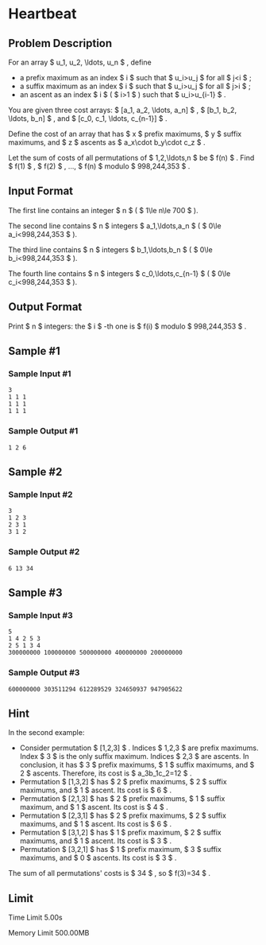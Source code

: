 # Heartbeat

## Problem Description

For an array $ u_1, u_2, \ldots, u_n $ , define

- a prefix maximum as an index $ i $ such that $ u_i>u_j $ for all $ j<i $ ;
- a suffix maximum as an index $ i $ such that $ u_i>u_j $ for all $ j>i $ ;
- an ascent as an index $ i $ ( $ i>1 $ ) such that $ u_i>u_{i-1} $ .

You are given three cost arrays: $ [a_1, a_2, \ldots, a_n] $ , $ [b_1, b_2, \ldots, b_n] $ , and $ [c_0, c_1, \ldots, c_{n-1}] $ .

Define the cost of an array that has $ x $ prefix maximums, $ y $ suffix maximums, and $ z $ ascents as $ a_x\cdot b_y\cdot c_z $ .

Let the sum of costs of all permutations of $ 1,2,\ldots,n $ be $ f(n) $ . Find $ f(1) $ , $ f(2) $ , ..., $ f(n) $ modulo $ 998\,244\,353 $ .

## Input Format

The first line contains an integer $ n $ ( $ 1\le n\le 700 $ ).

The second line contains $ n $ integers $ a_1,\ldots,a_n $ ( $ 0\le a_i<998\,244\,353 $ ).

The third line contains $ n $ integers $ b_1,\ldots,b_n $ ( $ 0\le b_i<998\,244\,353 $ ).

The fourth line contains $ n $ integers $ c_0,\ldots,c_{n-1} $ ( $ 0\le c_i<998\,244\,353 $ ).

## Output Format

Print $ n $ integers: the $ i $ -th one is $ f(i) $ modulo $ 998\,244\,353 $ .

## Sample #1

### Sample Input #1

```
3
1 1 1
1 1 1
1 1 1
```

### Sample Output #1

```
1 2 6
```

## Sample #2

### Sample Input #2

```
3
1 2 3
2 3 1
3 1 2
```

### Sample Output #2

```
6 13 34
```

## Sample #3

### Sample Input #3

```
5
1 4 2 5 3
2 5 1 3 4
300000000 100000000 500000000 400000000 200000000
```

### Sample Output #3

```
600000000 303511294 612289529 324650937 947905622
```

## Hint

In the second example:

- Consider permutation $ [1,2,3] $ . Indices $ 1,2,3 $ are prefix maximums. Index $ 3 $ is the only suffix maximum. Indices $ 2,3 $ are ascents. In conclusion, it has $ 3 $ prefix maximums, $ 1 $ suffix maximums, and $ 2 $ ascents. Therefore, its cost is $ a_3b_1c_2=12 $ .
- Permutation $ [1,3,2] $ has $ 2 $ prefix maximums, $ 2 $ suffix maximums, and $ 1 $ ascent. Its cost is $ 6 $ .
- Permutation $ [2,1,3] $ has $ 2 $ prefix maximums, $ 1 $ suffix maximum, and $ 1 $ ascent. Its cost is $ 4 $ .
- Permutation $ [2,3,1] $ has $ 2 $ prefix maximums, $ 2 $ suffix maximums, and $ 1 $ ascent. Its cost is $ 6 $ .
- Permutation $ [3,1,2] $ has $ 1 $ prefix maximum, $ 2 $ suffix maximums, and $ 1 $ ascent. Its cost is $ 3 $ .
- Permutation $ [3,2,1] $ has $ 1 $ prefix maximum, $ 3 $ suffix maximums, and $ 0 $ ascents. Its cost is $ 3 $ .

The sum of all permutations' costs is $ 34 $ , so $ f(3)=34 $ .

## Limit



Time Limit
5.00s

Memory Limit
500.00MB